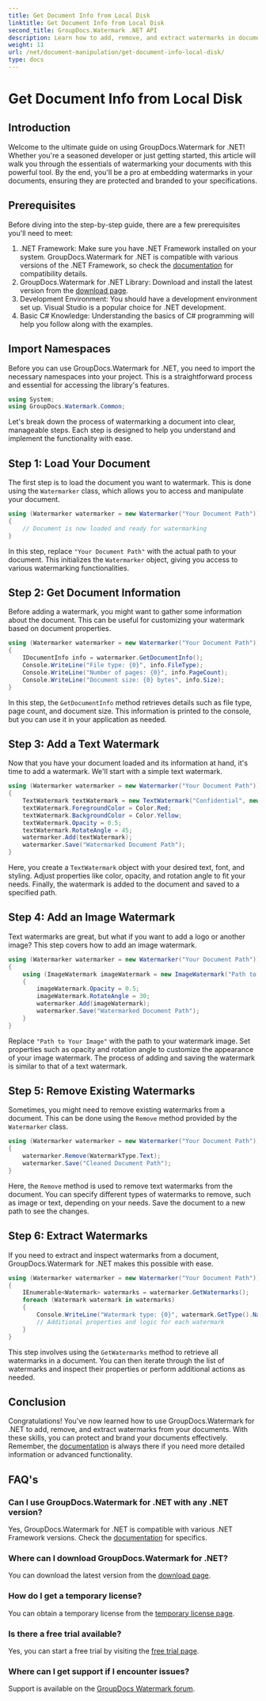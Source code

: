 ```yaml
---
title: Get Document Info from Local Disk
linktitle: Get Document Info from Local Disk
second_title: GroupDocs.Watermark .NET API
description: Learn how to add, remove, and extract watermarks in documents using GroupDocs.Watermark for .NET with this comprehensive step-by-step guide.
weight: 11
url: /net/document-manipulation/get-document-info-local-disk/
type: docs
---
```

# Get Document Info from Local Disk

## Introduction
Welcome to the ultimate guide on using GroupDocs.Watermark for .NET! Whether you're a seasoned developer or just getting started, this article will walk you through the essentials of watermarking your documents with this powerful tool. By the end, you'll be a pro at embedding watermarks in your documents, ensuring they are protected and branded to your specifications.
## Prerequisites
Before diving into the step-by-step guide, there are a few prerequisites you'll need to meet:
1. .NET Framework: Make sure you have .NET Framework installed on your system. GroupDocs.Watermark for .NET is compatible with various versions of the .NET Framework, so check the [documentation](https://tutorials.groupdocs.com/Watermark/net/) for compatibility details.
2. GroupDocs.Watermark for .NET Library: Download and install the latest version from the [download page](https://releases.groupdocs.com/Watermark/net/).
3. Development Environment: You should have a development environment set up. Visual Studio is a popular choice for .NET development.
4. Basic C# Knowledge: Understanding the basics of C# programming will help you follow along with the examples.
## Import Namespaces
Before you can use GroupDocs.Watermark for .NET, you need to import the necessary namespaces into your project. This is a straightforward process and essential for accessing the library's features.
```csharp
using System;
using GroupDocs.Watermark.Common;
```
Let's break down the process of watermarking a document into clear, manageable steps. Each step is designed to help you understand and implement the functionality with ease.
## Step 1: Load Your Document
The first step is to load the document you want to watermark. This is done using the `Watermarker` class, which allows you to access and manipulate your document.
```csharp
using (Watermarker watermarker = new Watermarker("Your Document Path"))
{
    // Document is now loaded and ready for watermarking
}
```
In this step, replace `"Your Document Path"` with the actual path to your document. This initializes the `Watermarker` object, giving you access to various watermarking functionalities.
## Step 2: Get Document Information
Before adding a watermark, you might want to gather some information about the document. This can be useful for customizing your watermark based on document properties.

```csharp
using (Watermarker watermarker = new Watermarker("Your Document Path"))
{
    IDocumentInfo info = watermarker.GetDocumentInfo();
    Console.WriteLine("File type: {0}", info.FileType);
    Console.WriteLine("Number of pages: {0}", info.PageCount);
    Console.WriteLine("Document size: {0} bytes", info.Size);
}
```
In this step, the `GetDocumentInfo` method retrieves details such as file type, page count, and document size. This information is printed to the console, but you can use it in your application as needed.
## Step 3: Add a Text Watermark
Now that you have your document loaded and its information at hand, it's time to add a watermark. We'll start with a simple text watermark.

```csharp
using (Watermarker watermarker = new Watermarker("Your Document Path"))
{
    TextWatermark textWatermark = new TextWatermark("Confidential", new Font("Arial", 36));
    textWatermark.ForegroundColor = Color.Red;
    textWatermark.BackgroundColor = Color.Yellow;
    textWatermark.Opacity = 0.5;
    textWatermark.RotateAngle = 45;
    watermarker.Add(textWatermark);
    watermarker.Save("Watermarked Document Path");
}
```
Here, you create a `TextWatermark` object with your desired text, font, and styling. Adjust properties like color, opacity, and rotation angle to fit your needs. Finally, the watermark is added to the document and saved to a specified path.
## Step 4: Add an Image Watermark
Text watermarks are great, but what if you want to add a logo or another image? This step covers how to add an image watermark.

```csharp
using (Watermarker watermarker = new Watermarker("Your Document Path"))
{
    using (ImageWatermark imageWatermark = new ImageWatermark("Path to Your Image"))
    {
        imageWatermark.Opacity = 0.5;
        imageWatermark.RotateAngle = 30;
        watermarker.Add(imageWatermark);
        watermarker.Save("Watermarked Document Path");
    }
}
```
Replace `"Path to Your Image"` with the path to your watermark image. Set properties such as opacity and rotation angle to customize the appearance of your image watermark. The process of adding and saving the watermark is similar to that of a text watermark.
## Step 5: Remove Existing Watermarks
Sometimes, you might need to remove existing watermarks from a document. This can be done using the `Remove` method provided by the `Watermarker` class.

```csharp
using (Watermarker watermarker = new Watermarker("Your Document Path"))
{
    watermarker.Remove(WatermarkType.Text);
    watermarker.Save("Cleaned Document Path");
}
```
Here, the `Remove` method is used to remove text watermarks from the document. You can specify different types of watermarks to remove, such as image or text, depending on your needs. Save the document to a new path to see the changes.
## Step 6: Extract Watermarks
If you need to extract and inspect watermarks from a document, GroupDocs.Watermark for .NET makes this possible with ease.

```csharp
using (Watermarker watermarker = new Watermarker("Your Document Path"))
{
    IEnumerable<Watermark> watermarks = watermarker.GetWatermarks();
    foreach (Watermark watermark in watermarks)
    {
        Console.WriteLine("Watermark type: {0}", watermark.GetType().Name);
        // Additional properties and logic for each watermark
    }
}
```
This step involves using the `GetWatermarks` method to retrieve all watermarks in a document. You can then iterate through the list of watermarks and inspect their properties or perform additional actions as needed.
## Conclusion
Congratulations! You've now learned how to use GroupDocs.Watermark for .NET to add, remove, and extract watermarks from your documents. With these skills, you can protect and brand your documents effectively. Remember, the [documentation](https://tutorials.groupdocs.com/Watermark/net/) is always there if you need more detailed information or advanced functionality.
## FAQ's
### Can I use GroupDocs.Watermark for .NET with any .NET version?
Yes, GroupDocs.Watermark for .NET is compatible with various .NET Framework versions. Check the [documentation](https://tutorials.groupdocs.com/Watermark/net/) for specifics.
### Where can I download GroupDocs.Watermark for .NET?
You can download the latest version from the [download page](https://releases.groupdocs.com/Watermark/net/).
### How do I get a temporary license?
You can obtain a temporary license from the [temporary license page](https://purchase.groupdocs.com/temporary-license/).
### Is there a free trial available?
Yes, you can start a free trial by visiting the [free trial page](https://releases.groupdocs.com/).
### Where can I get support if I encounter issues?
Support is available on the [GroupDocs Watermark forum](https://forum.groupdocs.com/c/watermark/19).
